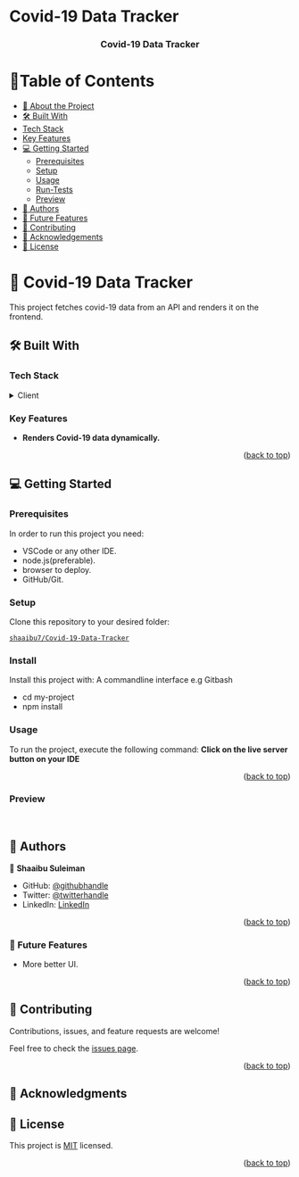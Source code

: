 # Covid-19 Data Tracker 

<a name="readme-top"></a>

<div align="center">

  <h3><b>Covid-19 Data Tracker</b></h3>

</div>

# 📗Table of Contents

- [📖 About the Project](#about-project)
- [🛠 Built With](#built-with)
- [Tech Stack](#tech-stack)
- [Key Features](#key-features)
- [💻 Getting Started](#getting-started)
  - [Prerequisites](#prerequisites)
  - [Setup](#setup)
  - [Usage](#usage)
  - [Run-Tests](#run-test)
  - [Preview](#preview)
- [👥 Authors](#authors)
- [🔮 Future Features](#future-features)
- [🤝 Contributing](#contributing)
- [🙏 Acknowledgements](#acknowledgements)
- [📝 License](#license)

<!-- PROJECT DESCRIPTION -->

# 📖 Covid-19 Data Tracker <a name="about-project"></a>

This project fetches covid-19 data from an API and renders it on the frontend.

## 🛠 Built With <a name="built-with"></a>

### Tech Stack <a name="tech-stack"></a>

<details>
  <summary>Client</summary>
  <ul>
    <li>HTML</li>
    <li>CSS</li>
    <li>JS</li>
  </ul>
</details>

<!-- Features -->

### Key Features <a name="key-features"></a>

- **Renders Covid-19 data dynamically.**

<p align="right">(<a href="#readme-top">back to top</a>)</p>

## 💻 Getting Started <a name="getting-started"></a>

### Prerequisites

In order to run this project you need:

- VSCode or any other IDE.
- node.js(preferable).
- browser to deploy.
- GitHub/Git.


### Setup

Clone this repository to your desired folder:

[`shaaibu7/Covid-19-Data-Tracker`](https://github.com/shaaibu7/Covid-19-Data-Tracker)

### Install

Install this project with:
A commandline interface e.g Gitbash

- cd my-project
- npm install


### Usage

To run the project, execute the following command:
**Click on the live server button on your IDE**

<p align="right">(<a href="#readme-top">back to top</a>)</p>

<!-- PREVIEW -->

### Preview

<!-- <img src="" alt="logo" width="140"  height="auto" /> -->
<br/>

<!-- AUTHORS -->

## 👥 Authors <a name="authors"></a>

👤 **Shaaibu Suleiman**
- GitHub: [@githubhandle](https://github.com/shaaibu7)
- Twitter: [@twitterhandle](https://twitter.com/SuleimanShaaibu?t=EAqVJrP59poEb2W46kK9vg&s=09)
- LinkedIn: [LinkedIn](https://www.linkedin.com/in/shaaibu-suleiman-119271206)

<p align="right">(<a href="#readme-top">back to top</a>)</p>

<!-- FUTURE FEATURES -->

### 🔮 Future Features <a name="future-features"></a>

- More better UI.

<p align="right">(<a href="#readme-top">back to top</a>)</p>

<!-- CONTRIBUTING -->

## 🤝 Contributing <a name="contributing"></a>

Contributions, issues, and feature requests are welcome!

Feel free to check the [issues page](../../issues/).

<p align="right">(<a href="#readme-top">back to top</a>)</p>

<!-- ACKNOWLEDGMENTS -->

## 🙏 Acknowledgments <a name="acknowledgements"></a>

<!-- LICENSE -->

## 📝 License <a name="license"></a>

This project is [MIT](/MIT.md) licensed.

<p align="right">(<a href="#readme-top">back to top</a>)</p>
